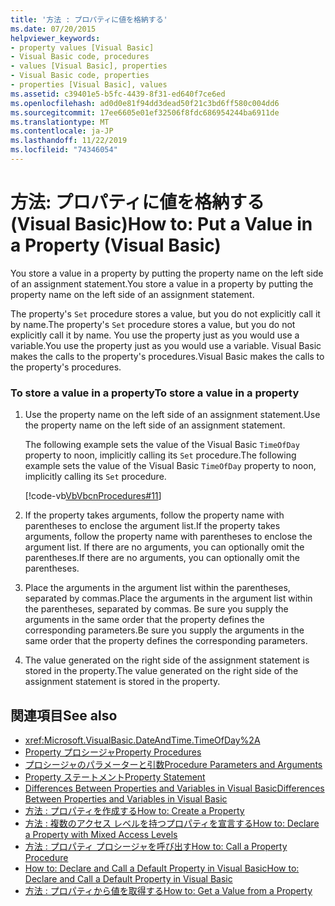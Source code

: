 ```yaml
---
title: '方法 : プロパティに値を格納する'
ms.date: 07/20/2015
helpviewer_keywords:
- property values [Visual Basic]
- Visual Basic code, procedures
- values [Visual Basic], properties
- Visual Basic code, properties
- properties [Visual Basic], values
ms.assetid: c39401e5-b5fc-4439-8f31-ed640f7ce6ed
ms.openlocfilehash: ad0d0e81f94dd3dead50f21c3bd6ff580c004dd6
ms.sourcegitcommit: 17ee6605e01ef32506f8fdc686954244ba6911de
ms.translationtype: MT
ms.contentlocale: ja-JP
ms.lasthandoff: 11/22/2019
ms.locfileid: "74346054"
---
```

# <a name="how-to-put-a-value-in-a-property-visual-basic"></a><span data-ttu-id="a5175-102">方法: プロパティに値を格納する (Visual Basic)</span><span class="sxs-lookup"><span data-stu-id="a5175-102">How to: Put a Value in a Property (Visual Basic)</span></span>
<span data-ttu-id="a5175-103">You store a value in a property by putting the property name on the left side of an assignment statement.</span><span class="sxs-lookup"><span data-stu-id="a5175-103">You store a value in a property by putting the property name on the left side of an assignment statement.</span></span>  
  
 <span data-ttu-id="a5175-104">The property's `Set` procedure stores a value, but you do not explicitly call it by name.</span><span class="sxs-lookup"><span data-stu-id="a5175-104">The property's `Set` procedure stores a value, but you do not explicitly call it by name.</span></span> <span data-ttu-id="a5175-105">You use the property just as you would use a variable.</span><span class="sxs-lookup"><span data-stu-id="a5175-105">You use the property just as you would use a variable.</span></span> <span data-ttu-id="a5175-106">Visual Basic makes the calls to the property's procedures.</span><span class="sxs-lookup"><span data-stu-id="a5175-106">Visual Basic makes the calls to the property's procedures.</span></span>  
  
### <a name="to-store-a-value-in-a-property"></a><span data-ttu-id="a5175-107">To store a value in a property</span><span class="sxs-lookup"><span data-stu-id="a5175-107">To store a value in a property</span></span>  
  
1. <span data-ttu-id="a5175-108">Use the property name on the left side of an assignment statement.</span><span class="sxs-lookup"><span data-stu-id="a5175-108">Use the property name on the left side of an assignment statement.</span></span>  
  
     <span data-ttu-id="a5175-109">The following example sets the value of the Visual Basic `TimeOfDay` property to noon, implicitly calling its `Set` procedure.</span><span class="sxs-lookup"><span data-stu-id="a5175-109">The following example sets the value of the Visual Basic `TimeOfDay` property to noon, implicitly calling its `Set` procedure.</span></span>  
  
     [!code-vb[VbVbcnProcedures#11](~/samples/snippets/visualbasic/VS_Snippets_VBCSharp/VbVbcnProcedures/VB/Class1.vb#11)]  
  
2. <span data-ttu-id="a5175-110">If the property takes arguments, follow the property name with parentheses to enclose the argument list.</span><span class="sxs-lookup"><span data-stu-id="a5175-110">If the property takes arguments, follow the property name with parentheses to enclose the argument list.</span></span> <span data-ttu-id="a5175-111">If there are no arguments, you can optionally omit the parentheses.</span><span class="sxs-lookup"><span data-stu-id="a5175-111">If there are no arguments, you can optionally omit the parentheses.</span></span>  
  
3. <span data-ttu-id="a5175-112">Place the arguments in the argument list within the parentheses, separated by commas.</span><span class="sxs-lookup"><span data-stu-id="a5175-112">Place the arguments in the argument list within the parentheses, separated by commas.</span></span> <span data-ttu-id="a5175-113">Be sure you supply the arguments in the same order that the property defines the corresponding parameters.</span><span class="sxs-lookup"><span data-stu-id="a5175-113">Be sure you supply the arguments in the same order that the property defines the corresponding parameters.</span></span>  
  
4. <span data-ttu-id="a5175-114">The value generated on the right side of the assignment statement is stored in the property.</span><span class="sxs-lookup"><span data-stu-id="a5175-114">The value generated on the right side of the assignment statement is stored in the property.</span></span>  
  
## <a name="see-also"></a><span data-ttu-id="a5175-115">関連項目</span><span class="sxs-lookup"><span data-stu-id="a5175-115">See also</span></span>

- <xref:Microsoft.VisualBasic.DateAndTime.TimeOfDay%2A>
- [<span data-ttu-id="a5175-116">Property プロシージャ</span><span class="sxs-lookup"><span data-stu-id="a5175-116">Property Procedures</span></span>](./property-procedures.md)
- [<span data-ttu-id="a5175-117">プロシージャのパラメーターと引数</span><span class="sxs-lookup"><span data-stu-id="a5175-117">Procedure Parameters and Arguments</span></span>](./procedure-parameters-and-arguments.md)
- [<span data-ttu-id="a5175-118">Property ステートメント</span><span class="sxs-lookup"><span data-stu-id="a5175-118">Property Statement</span></span>](../../../../visual-basic/language-reference/statements/property-statement.md)
- [<span data-ttu-id="a5175-119">Differences Between Properties and Variables in Visual Basic</span><span class="sxs-lookup"><span data-stu-id="a5175-119">Differences Between Properties and Variables in Visual Basic</span></span>](./differences-between-properties-and-variables.md)
- [<span data-ttu-id="a5175-120">方法 : プロパティを作成する</span><span class="sxs-lookup"><span data-stu-id="a5175-120">How to: Create a Property</span></span>](./how-to-create-a-property.md)
- [<span data-ttu-id="a5175-121">方法 : 複数のアクセス レベルを持つプロパティを宣言する</span><span class="sxs-lookup"><span data-stu-id="a5175-121">How to: Declare a Property with Mixed Access Levels</span></span>](./how-to-declare-a-property-with-mixed-access-levels.md)
- [<span data-ttu-id="a5175-122">方法 : プロパティ プロシージャを呼び出す</span><span class="sxs-lookup"><span data-stu-id="a5175-122">How to: Call a Property Procedure</span></span>](./how-to-call-a-property-procedure.md)
- [<span data-ttu-id="a5175-123">How to: Declare and Call a Default Property in Visual Basic</span><span class="sxs-lookup"><span data-stu-id="a5175-123">How to: Declare and Call a Default Property in Visual Basic</span></span>](./how-to-declare-and-call-a-default-property.md)
- [<span data-ttu-id="a5175-124">方法 : プロパティから値を取得する</span><span class="sxs-lookup"><span data-stu-id="a5175-124">How to: Get a Value from a Property</span></span>](./how-to-get-a-value-from-a-property.md)
